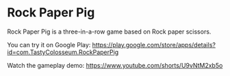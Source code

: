 # Rock Paper Pig
Rock Paper Pig  is a three-in-a-row game based on Rock paper scissors.

You can try it on Google Play: https://play.google.com/store/apps/details?id=com.TastyColosseum.RockPaperPig

Watch the gameplay demo: https://www.youtube.com/shorts/U9vNtM2xb5o
